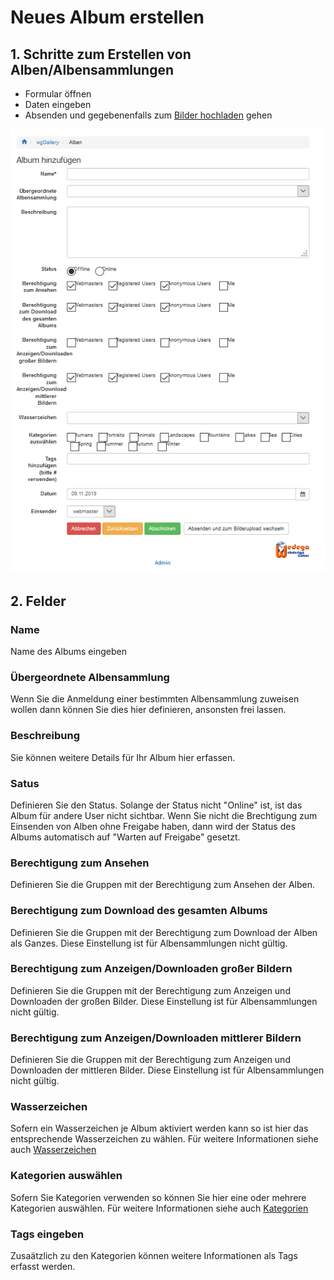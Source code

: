 # Neues Album erstellen

## 1. Schritte zum Erstellen von Alben/Albensammlungen

* Formular öffnen
* Daten eingeben
* Absenden und gegebenenfalls zum [Bilder hochladen](https://github.com/ggoffy/wggallery-tutorial/tree/6db781ee87636b25a81862e0b0e16b456c78ac72/deutsch/the-user-side/uploading-images.md) gehen

![](../../.gitbook/assets/albumcreate1_de.png)

## 2. Felder

### Name

Name des Albums eingeben

### Übergeordnete Albensammlung

Wenn Sie die Anmeldung einer bestimmten Albensammlung zuweisen wollen dann können Sie dies hier definieren, ansonsten frei lassen.

### Beschreibung

Sie können weitere Details für Ihr Album hier erfassen.

### Satus

Definieren Sie den Status. Solange der Status nicht "Online" ist, ist das Album für andere User nicht sichtbar. Wenn Sie nicht die Brechtigung zum Einsenden von Alben ohne Freigabe haben, dann wird der Status des Albums automatisch auf "Warten auf Freigabe" gesetzt.

### Berechtigung zum Ansehen

Definieren Sie die Gruppen mit der Berechtigung zum Ansehen der Alben.

### Berechtigung zum Download des gesamten Albums

Definieren Sie die Gruppen mit der Berechtigung zum Download der Alben als Ganzes. Diese Einstellung ist für Albensammlungen nicht gültig.

### Berechtigung zum Anzeigen/Downloaden großer Bildern

Definieren Sie die Gruppen mit der Berechtigung zum Anzeigen und Downloaden der großen Bilder. Diese Einstellung ist für Albensammlungen nicht gültig.

### Berechtigung zum Anzeigen/Downloaden mittlerer Bildern

Definieren Sie die Gruppen mit der Berechtigung zum Anzeigen und Downloaden der mittleren Bilder. Diese Einstellung ist für Albensammlungen nicht gültig.

### Wasserzeichen

Sofern ein Wasserzeichen je Album aktiviert werden kann so ist hier das entsprechende Wasserzeichen zu wählen. Für weitere Informationen siehe auch [Wasserzeichen](../administration-menu/watermarks.md)

### Kategorien auswählen

Sofern Sie Kategorien verwenden so können Sie hier eine oder mehrere Kategorien auswählen. Für weitere Informationen siehe auch [Kategorien](../administration-menu/categories.md)

### Tags eingeben

Zusaätzlich zu den Kategorien können weitere Informationen als Tags erfasst werden.

